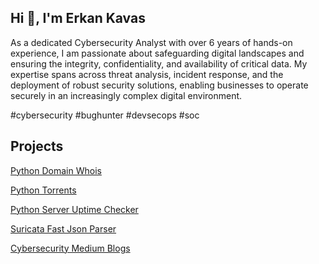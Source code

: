 ## Hi 👋, I'm Erkan Kavas

As a dedicated Cybersecurity Analyst with over 6 years of hands-on experience, I am passionate about safeguarding digital landscapes and ensuring the integrity, confidentiality, and availability of critical data. My expertise spans across threat analysis, incident response, and the deployment of robust security solutions, enabling businesses to operate securely in an increasingly complex digital environment.

#cybersecurity #bughunter #devsecops #soc

## Projects

[Python Domain Whois](https://github.com/erkankavas/python-domain-whois)

[Python Torrents](https://github.com/erkankavas/python-torrents)

[Python Server Uptime Checker](https://github.com/erkankavas/python-server-uptime-checker)

[Suricata Fast Json Parser](https://github.com/erkankavas/suricata-fast-json-parser)

[Cybersecurity Medium Blogs](https://github.com/erkankavas/cybersecurity-medium-blogs)
